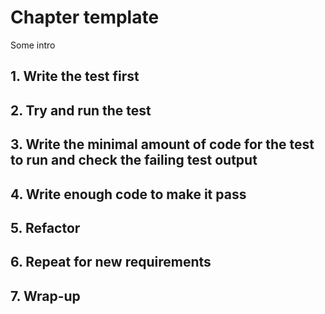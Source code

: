 # Chapter template

Some intro

## 1. Write the test first
## 2. Try and run the test
## 3. Write the minimal amount of code for the test to run and check the failing test output
## 4. Write enough code to make it pass
## 5. Refactor
## 6. Repeat for new requirements
## 7. Wrap-up